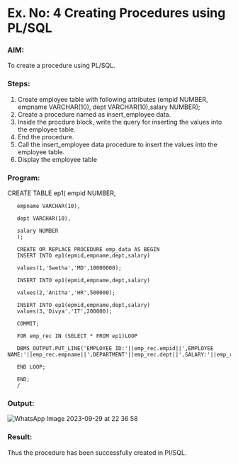 # Ex. No: 4 Creating Procedures using PL/SQL

### AIM: 

To create a procedure using PL/SQL.

### Steps:
1. Create employee table with following attributes (empid NUMBER, empname VARCHAR(10), dept VARCHAR(10),salary NUMBER);
2. Create a procedure named as insert_employee data.
3. Inside the procdure block, write the query for inserting the values into the employee table.
4. End the procedure.
5. Call the insert_employee data procedure to insert the values into the employee table.
6. Display the employee table

### Program:

CREATE TABLE ep1(
       empid NUMBER,
       
       empname VARCHAR(10),
       
       dept VARCHAR(10),
       
       salary NUMBER
       );
       
       CREATE OR REPLACE PROCEDURE emp_data AS BEGIN
       INSERT INTO ep1(epmid,empname,dept,salary)
       
       values(1,'Swetha','MD',10000000);
       
       INSERT INTO ep1(epmid,empname,dept,salary)
       
       values(2,'Anitha','HR',500000);
       
       INSERT INTO ep1(epmid,empname,dept,salary)
       values(3,'Divya','IT',200000);
       
       COMMIT;
       
       FOR emp_rec IN (SELECT * FROM ep1)LOOP
       
       DBMS_OUTPUT.PUT_LINE('EMPLOYEE ID:'||emp_rec.empid||',EMPLOYEE NAME:'||emp_rec.empname||',DEPARTMENT'||emp_rec.dept||',SALARY:'||emp_rec.salary);
       
       END LOOP;
       
       END;
       /

### Output:

![WhatsApp Image 2023-09-29 at 22 36 58](https://github.com/niraunjana/Ex-No-4-Creating-Procedures-using-PL-SQL/assets/119395610/279cbfc2-e484-4901-b39f-0eb0db4f0189)


### Result:

Thus the procedure has been successfully created in PI/SQL.

